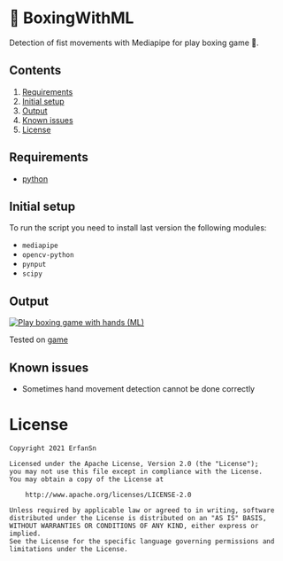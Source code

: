 # 🥊 BoxingWithML
Detection of fist movements with Mediapipe for play boxing game 🎲. 

## Contents

1. [Requirements](#requirements)
2. [Initial setup](#initial-setup)
3. [Output](#output)
4. [Known issues](#known-issues)
5. [License](#license)

## Requirements

- [python](https://www.python.org/)

## Initial setup

To run the script you need to install last version the following modules:
- `mediapipe`
- `opencv-python`
- `pynput`
- `scipy`

## Output

[![Play boxing game with hands (ML)](https://camo.githubusercontent.com/4fa9fdbb813881e20d82444430dd3032aabd64d06cd5e142dd6e03c0cc7c3193/68747470733a2f2f79742d656d6265642e6865726f6b756170702e636f6d2f656d6265643f763d7a5f4f33434b5f6b314438)](https://www.youtube.com/watch?v=z_O3CK_k1D8)

Tested on [game](https://www.crazygames.com/game/punchers)

## Known issues

- Sometimes hand movement detection cannot be done correctly

# License

```
Copyright 2021 ErfanSn

Licensed under the Apache License, Version 2.0 (the "License");
you may not use this file except in compliance with the License.
You may obtain a copy of the License at

    http://www.apache.org/licenses/LICENSE-2.0

Unless required by applicable law or agreed to in writing, software
distributed under the License is distributed on an "AS IS" BASIS,
WITHOUT WARRANTIES OR CONDITIONS OF ANY KIND, either express or implied.
See the License for the specific language governing permissions and
limitations under the License.
```

